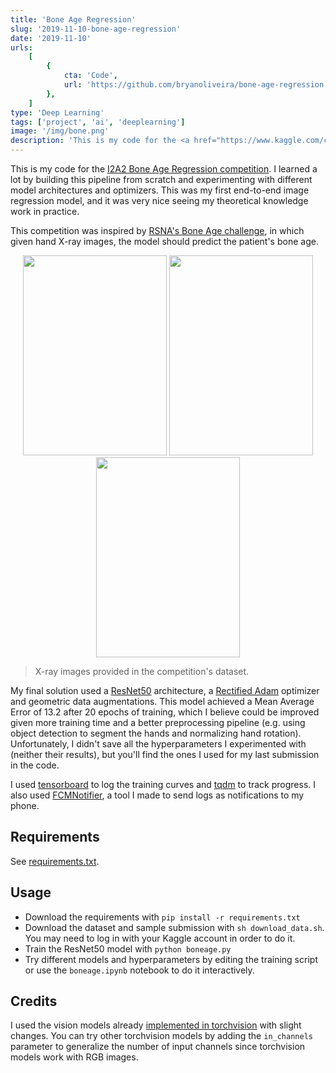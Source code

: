 ```yaml
---
title: 'Bone Age Regression'
slug: '2019-11-10-bone-age-regression'
date: '2019-11-10'
urls:
    [
        {
            cta: 'Code',
            url: 'https://github.com/bryanoliveira/bone-age-regression',
        },
    ]
type: 'Deep Learning'
tags: ['project', 'ai', 'deeplearning']
image: '/img/bone.png'
description: 'This is my code for the <a href="https://www.kaggle.com/c/bone-age-regression">I2A2 Bone Age Regression competition</a>. I learned a lot by building this pipeline from scratch and experimenting with different model architectures and optimizers. This was my first end-to-end image regression model, and it was very nice seeing my theoretical knowledge work in practice.'
---
```


This is my code for the [I2A2 Bone Age Regression competition](https://www.kaggle.com/c/bone-age-regression). I learned a lot by building this pipeline from scratch and experimenting with different model architectures and optimizers. This was my first end-to-end image regression model, and it was very nice seeing my theoretical knowledge work in practice.

This competition was inspired by [RSNA's Bone Age challenge](https://www.kaggle.com/kmader/rsna-bone-age), in which given hand X-ray images, the model should predict the patient's bone age.

<div align="center">
<img src="https://github.com/bryanoliveira/bone-age-regression/raw/master/docs/ex1.png" width="230" height="320">
<img src="https://github.com/bryanoliveira/bone-age-regression/raw/master/docs/ex2.png" width="230" height="320">
<img src="https://github.com/bryanoliveira/bone-age-regression/raw/master/docs/ex3.png" width="230" height="320">
</div>

> X-ray images provided in the competition's dataset.

My final solution used a [ResNet50](https://arxiv.org/abs/1512.03385) architecture, a [Rectified Adam](https://arxiv.org/abs/1908.03265) optimizer and geometric data augmentations. This model achieved a Mean Average Error of 13.2 after 20 epochs of training, which I believe could be improved given more training time and a better preprocessing pipeline (e.g. using object detection to segment the hands and normalizing hand rotation). Unfortunately, I didn't save all the hyperparameters I experimented with (neither their results), but you'll find the ones I used for my last submission in the code.

I used [tensorboard](https://www.tensorflow.org/tensorboard) to log the training curves and [tqdm](https://github.com/tqdm/tqdm) to track progress. I also used [FCMNotifier](https://github.com/bryanlincoln/fcm-notifier), a tool I made to send logs as notifications to my phone.

## Requirements

See [requirements.txt](https://github.com/bryanlincoln/bone-age-regression/blob/master/requirements.txt).

## Usage

-   Download the requirements with `pip install -r requirements.txt`
-   Download the dataset and sample submission with `sh download_data.sh`. You may need to log in with your Kaggle account in order to do it.
-   Train the ResNet50 model with `python boneage.py`
-   Try different models and hyperparameters by editing the training script or use the `boneage.ipynb` notebook to do it interactively.

## Credits

I used the vision models already [implemented in torchvision](https://github.com/pytorch/vision/tree/master/torchvision/models) with slight changes. You can try other torchvision models by adding the `in_channels` parameter to generalize the number of input channels since torchvision models work with RGB images.
